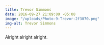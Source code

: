 ```yaml
---
title: Trevor Simmons
date: 2016-09-27 21:09:00 -05:00
image: "/uploads/Photo-9-Trevor-2f3070.png"
img-alt: Trevor Simmons
---
```


Alright alright alright.